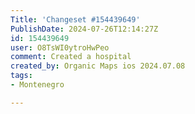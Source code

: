 ```yaml
---
Title: 'Changeset #154439649'
PublishDate: 2024-07-26T12:14:27Z
id: 154439649
user: O8TsWI0ytroHwPeo
comment: Created a hospital
created_by: Organic Maps ios 2024.07.08
tags:
- Montenegro

---
```

